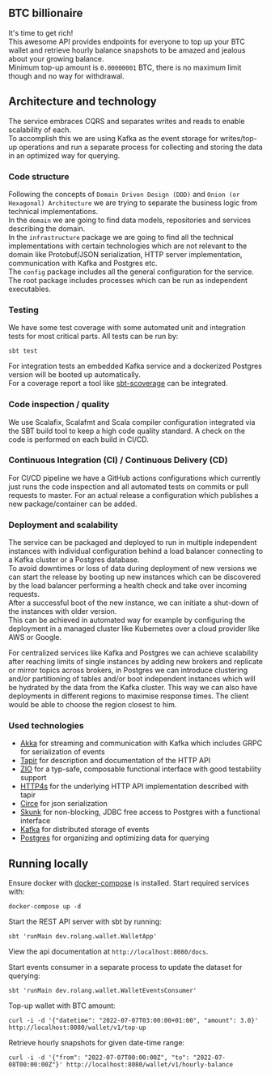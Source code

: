 ## BTC billionaire

It's time to get rich!  
This awesome API provides endpoints for everyone to top up your BTC wallet and retrieve hourly balance snapshots 
to be amazed and jealous about your growing balance.  
Minimum top-up amount is `0.00000001` BTC, there is no maximum limit though and no way for withdrawal.

## Architecture and technology
The service embraces CQRS and separates writes and reads to enable scalability of each.  
To accomplish this we are using Kafka as the event storage for writes/top-up operations and run a separate
process for collecting and storing the data in an optimized way for querying.

### Code structure
Following the concepts of `Domain Driven Design (DDD)` and `Onion (or Hexagonal) Architecture` we are trying to separate
the business logic from technical implementations.  
In the `domain` we are going to find data models, repositories and services describing the domain.  
In the `infrastructure` package we are going to find all the technical implementations with certain technologies 
which are not relevant to the domain like Protobuf/JSON serialization, HTTP server implementation, communication with Kafka and Postgres etc.  
The `config` package includes all the general configuration for the service.
The root package includes processes which can be run as independent executables.

### Testing
We have some test coverage with some automated unit and integration tests for most critical parts. All tests can be run by:
```shell
sbt test
```
For integration tests an embedded Kafka service and a dockerized Postgres version will be booted up automatically.  
For a coverage report a tool like [sbt-scoverage](https://github.com/scoverage/sbt-scoverage) can be integrated.

### Code inspection / quality
We use Scalafix, Scalafmt and Scala compiler configuration integrated via the SBT build tool to keep a high code quality standard.
A check on the code is performed on each build in CI/CD.

### Continuous Integration (CI) / Continuous Delivery (CD)
For CI/CD pipeline we have a GitHub actions configurations which currently just runs the code inspection and all automated tests on commits
or pull requests to master. For an actual release a configuration which publishes a new package/container can be added.

### Deployment and scalability
The service can be packaged and deployed to run in multiple independent instances with individual configuration behind a load balancer
connecting to a Kafka cluster or a Postgres database.  
To avoid downtimes or loss of data during deployment of new versions we can start the release by booting up new instances
which can be discovered by the load balancer performing a health check and take over incoming requests.  
After a successful boot of the new instance, we can initiate a shut-down of the instances with older version.  
This can be achieved in automated way for example by configuring the deployment in a managed cluster like Kubernetes over
a cloud provider like AWS or Google.  
  
For centralized services like Kafka and Postgres we can achieve scalability after reaching limits of single instances
by adding new brokers and replicate or mirror topics across brokers, in Postgres we can introduce clustering and/or
partitioning of tables and/or boot independent instances which will be hydrated by the data from the Kafka cluster.
This way we can also have deployments in different regions to maximise response times. The client would be able to choose
the region closest to him.

### Used technologies
 - [Akka](https://akka.io/docs) for streaming and communication with Kafka which includes GRPC for serialization of events
 - [Tapir](https://tapir.softwaremill.com) for description and documentation of the HTTP API
 - [ZIO](https://zio.dev) for a typ-safe, composable functional interface with good testability support
 - [HTTP4s](https://http4s.org) for the underlying HTTP API implementation described with tapir
 - [Circe](https://circe.github.io/circe) for json serialization
 - [Skunk](https://tpolecat.github.io/skunk) for non-blocking, JDBC free access to Postgres with a functional interface
 - [Kafka](https://kafka.apache.org) for distributed storage of events
 - [Postgres](https://www.postgresql.org) for organizing and optimizing data for querying

## Running locally

Ensure docker with [docker-compose](https://docs.docker.com/compose/install/) is installed.
Start required services with:
```shell
docker-compose up -d
```

Start the REST API server with sbt by running:
```shell
sbt 'runMain dev.rolang.wallet.WalletApp'
```
View the api documentation at `http://localhost:8080/docs`.

Start events consumer in a separate process to update the dataset for querying:
```shell
sbt 'runMain dev.rolang.wallet.WalletEventsConsumer'
```

Top-up wallet with BTC amount:
```shell
curl -i -d '{"datetime": "2022-07-07T03:00:00+01:00", "amount": 3.0}' http://localhost:8080/wallet/v1/top-up
```

Retrieve hourly snapshots for given date-time range:
```shell
curl -i -d '{"from": "2022-07-07T00:00:00Z", "to": "2022-07-08T00:00:00Z"}' http://localhost:8080/wallet/v1/hourly-balance
```